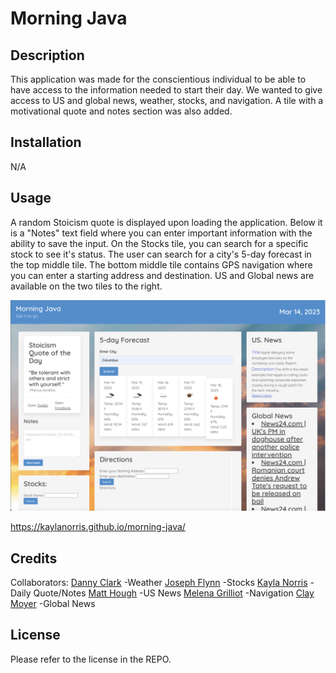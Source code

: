 # Morning Java


## Description
This application was made for the conscientious individual to be able to have access to the information needed to start their day. We wanted to give access to US and global news, weather, stocks, and navigation. A tile with a motivational quote and notes section was also added. 

## Installation

N/A

## Usage

A random Stoicism quote is displayed upon loading the application. Below it is a "Notes" text field where you can enter important information with the ability to save the input. On the Stocks tile, you can search for a specific stock to see it's status. The user can search for a city's 5-day forecast in the top middle tile.  The bottom middle tile contains GPS navigation where you can enter a starting address and destination. US and Global news are available on the two tiles to the right. 


![Screenshot 1](assets/images/morning-java-screenshot.png)


 https://kaylanorris.github.io/morning-java/

## Credits
Collaborators:
[Danny Clark](https://github.com/djamesclark) -Weather
[Joseph Flynn](https://github.com/Alphastranger) -Stocks
[Kayla Norris](https://github.com/KaylaNorris) -Daily Quote/Notes
[Matt Hough](https://github.com/MatthewH2001) -US News
[Melena Grilliot](https://github.com/melenagrilliot) -Navigation
[Clay Moyer](https://github.com/ClayMoyer) -Global News



## License

Please refer to the license in the REPO.


